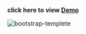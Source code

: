 <strong>click here to view  <a href="https://maheshsangeet.github.io/Bootstrap-Templete/" > Demo</a></strong>





![bootstrap-templete](https://user-images.githubusercontent.com/74812363/124391552-c8054000-dd0e-11eb-8db8-f8663670ea43.JPG)
